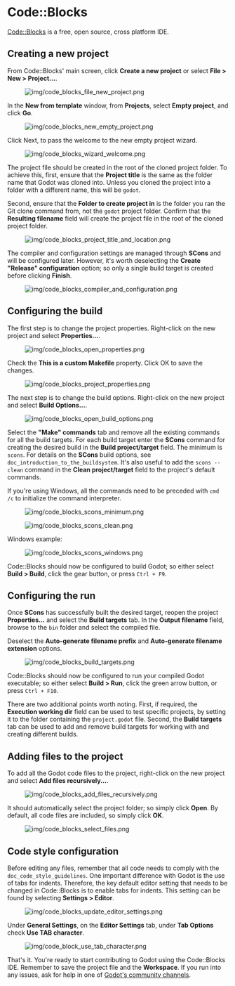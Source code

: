 # Code::Blocks

[Code::Blocks](https://codeblocks.org/) is a free, open source, cross
platform IDE.

## Creating a new project

From Code::Blocks' main screen, click **Create a new project** or select
**File &gt; New &gt; Project...**.

<figure class="figure-w480 align-center">
<img src="img/code_blocks_file_new_project.png"
alt="img/code_blocks_file_new_project.png" />
</figure>

In the **New from template** window, from **Projects**, select **Empty
project**, and click **Go**.

<figure class="figure-w480 align-center">
<img src="img/code_blocks_new_empty_project.png"
alt="img/code_blocks_new_empty_project.png" />
</figure>

Click Next, to pass the welcome to the new empty project wizard.

<figure class="figure-w480 align-center">
<img src="img/code_blocks_wizard_welcome.png"
alt="img/code_blocks_wizard_welcome.png" />
</figure>

The project file should be created in the root of the cloned project
folder. To achieve this, first, ensure that the **Project title** is the
same as the folder name that Godot was cloned into. Unless you cloned
the project into a folder with a different name, this will be `godot`.

Second, ensure that the **Folder to create project in** is the folder
you ran the Git clone command from, not the `godot` project folder.
Confirm that the **Resulting filename** field will create the project
file in the root of the cloned project folder.

<figure class="figure-w480 align-center">
<img src="img/code_blocks_project_title_and_location.png"
alt="img/code_blocks_project_title_and_location.png" />
</figure>

The compiler and configuration settings are managed through **SCons**
and will be configured later. However, it's worth deselecting the
**Create "Release" configuration** option; so only a single build target
is created before clicking **Finish**.

<figure class="figure-w480 align-center">
<img src="img/code_blocks_compiler_and_configuration.png"
alt="img/code_blocks_compiler_and_configuration.png" />
</figure>

## Configuring the build

The first step is to change the project properties. Right-click on the
new project and select **Properties...**.

<figure class="figure-w480 align-center">
<img src="img/code_blocks_open_properties.png"
alt="img/code_blocks_open_properties.png" />
</figure>

Check the **This is a custom Makefile** property. Click OK to save the
changes.

<figure class="figure-w480 align-center">
<img src="img/code_blocks_project_properties.png"
alt="img/code_blocks_project_properties.png" />
</figure>

The next step is to change the build options. Right-click on the new
project and select **Build Options...**.

<figure class="figure-w480 align-center">
<img src="img/code_blocks_open_build_options.png"
alt="img/code_blocks_open_build_options.png" />
</figure>

Select the **"Make" commands** tab and remove all the existing commands
for all the build targets. For each build target enter the **SCons**
command for creating the desired build in the **Build project/target**
field. The minimum is `scons`. For details on the **SCons** build
options, see `doc_introduction_to_the_buildsystem`. It's also useful to
add the `scons --clean` command in the **Clean project/target** field to
the project's default commands.

If you're using Windows, all the commands need to be preceded with
`cmd /c` to initialize the command interpreter.

<figure class="figure-w480 align-center">
<img src="img/code_blocks_scons_minimum.png"
alt="img/code_blocks_scons_minimum.png" />
</figure>

<figure class="figure-w480 align-center">
<img src="img/code_blocks_scons_clean.png"
alt="img/code_blocks_scons_clean.png" />
</figure>

Windows example:

<figure class="figure-w480 align-center">
<img src="img/code_blocks_scons_windows.png"
alt="img/code_blocks_scons_windows.png" />
</figure>

Code::Blocks should now be configured to build Godot; so either select
**Build &gt; Build**, click the gear button, or press `Ctrl + F9`.

## Configuring the run

Once **SCons** has successfully built the desired target, reopen the
project **Properties...** and select the **Build targets** tab. In the
**Output filename** field, browse to the `bin` folder and select the
compiled file.

Deselect the **Auto-generate filename prefix** and **Auto-generate
filename extension** options.

<figure class="figure-w480 align-center">
<img src="img/code_blocks_build_targets.png"
alt="img/code_blocks_build_targets.png" />
</figure>

Code::Blocks should now be configured to run your compiled Godot
executable; so either select **Build &gt; Run**, click the green arrow
button, or press `Ctrl + F10`.

There are two additional points worth noting. First, if required, the
**Execution working dir** field can be used to test specific projects,
by setting it to the folder containing the `project.godot` file. Second,
the **Build targets** tab can be used to add and remove build targets
for working with and creating different builds.

## Adding files to the project

To add all the Godot code files to the project, right-click on the new
project and select **Add files recursively...**.

<figure class="figure-w480 align-center">
<img src="img/code_blocks_add_files_recursively.png"
alt="img/code_blocks_add_files_recursively.png" />
</figure>

It should automatically select the project folder; so simply click
**Open**. By default, all code files are included, so simply click
**OK**.

<figure class="figure-w480 align-center">
<img src="img/code_blocks_select_files.png"
alt="img/code_blocks_select_files.png" />
</figure>

## Code style configuration

Before editing any files, remember that all code needs to comply with
the `doc_code_style_guidelines`. One important difference with Godot is
the use of tabs for indents. Therefore, the key default editor setting
that needs to be changed in Code::Blocks is to enable tabs for indents.
This setting can be found by selecting **Settings &gt; Editor**.

<figure class="figure-w480 align-center">
<img src="img/code_blocks_update_editor_settings.png"
alt="img/code_blocks_update_editor_settings.png" />
</figure>

Under **General Settings**, on the **Editor Settings** tab, under **Tab
Options** check **Use TAB character**.

<figure class="figure-w480 align-center">
<img src="img/code_block_use_tab_character.png"
alt="img/code_block_use_tab_character.png" />
</figure>

That's it. You're ready to start contributing to Godot using the
Code::Blocks IDE. Remember to save the project file and the
**Workspace**. If you run into any issues, ask for help in one of
[Godot's community channels](https://godotengine.org/community).
